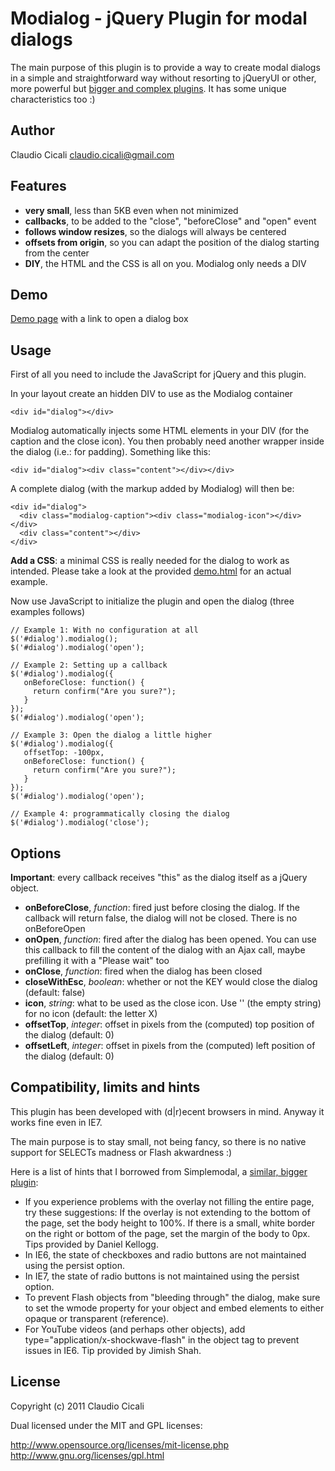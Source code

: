 
Modialog - jQuery Plugin for modal dialogs
=

The main purpose of this plugin is to provide a way to create modal dialogs in a simple and straightforward way without resorting to jQueryUI or other, more powerful but [bigger and complex plugins]. It has some unique characteristics too :)

Author
-

Claudio Cicali <claudio.cicali@gmail.com>

Features
-

- **very small**, less than 5KB even when not minimized
- **callbacks**, to be added to the "close", "beforeClose" and "open" event
- **follows window resizes**, so the dialogs will always be centered
- **offsets from origin**, so you can adapt the position of the dialog starting from the center
- **DIY**, the HTML and the CSS is all on you. Modialog only needs a DIV

Demo
-

[Demo page] with a link to open a dialog box

Usage
-

First of all you need to include the JavaScript for jQuery and this plugin.

In your layout create an hidden DIV to use as the Modialog container

    <div id="dialog"></div>

Modialog automatically injects some HTML elements in your DIV (for the caption and the close icon). You then probably need another wrapper inside the dialog (i.e.: for padding). Something like this:

    <div id="dialog"><div class="content"></div></div>

A complete dialog (with the markup added by Modialog) will then be:

    <div id="dialog">
      <div class="modialog-caption"><div class="modialog-icon"></div></div>
      <div class="content"></div>
    </div>

**Add a CSS**: a minimal CSS is really needed for the dialog to work as intended. Please take a look at the provided [demo.html] for an actual example.

Now use JavaScript to initialize the plugin and open the dialog (three examples follows)

    // Example 1: With no configuration at all
    $('#dialog').modialog();
    $('#dialog').modialog('open');

    // Example 2: Setting up a callback
    $('#dialog').modialog({
       onBeforeClose: function() {
         return confirm("Are you sure?");
       }
    });
    $('#dialog').modialog('open');

    // Example 3: Open the dialog a little higher
    $('#dialog').modialog({
       offsetTop: -100px,
       onBeforeClose: function() {
         return confirm("Are you sure?");
       }
    });
    $('#dialog').modialog('open');
    
    // Example 4: programmatically closing the dialog
    $('#dialog').modialog('close');
    
Options
-

**Important**: every callback receives "this" as the dialog itself as a jQuery object.

- **onBeforeClose**, *function*: fired just before closing the dialog. If the callback will return false, the dialog will not be closed. There is no onBeforeOpen
- **onOpen**, *function*: fired after the dialog has been opened. You can use this callback to fill the content of the dialog with an Ajax call, maybe prefilling it with a "Please wait" too
- **onClose**, *function*: fired when the dialog has been closed
- **closeWithEsc**, *boolean*: whether or not the KEY would close the dialog (default: false)
- **icon**, *string*: what to be used as the close icon. Use '' (the empty string) for no icon (default: the letter X)
- **offsetTop**, *integer*: offset in pixels from the (computed) top position of the dialog (default: 0)
- **offsetLeft**, *integer*: offset in pixels from the (computed) left position of the dialog (default: 0)

Compatibility, limits and hints
-

This plugin has been developed with (d|r)ecent browsers in mind. Anyway it works fine even in IE7.

The main purpose is to stay small, not being fancy, so there is no native support for SELECTs madness or Flash akwardness :) 

Here is a list of hints that I borrowed from Simplemodal, a [similar, bigger plugin]:

- If you experience problems with the overlay not filling the entire page, try these suggestions: If the overlay is not extending to the bottom of the page, set the body height to 100%. If there is a small, white border on the right or bottom of the page, set the margin of the body to 0px. Tips provided by Daniel Kellogg.
- In IE6, the state of checkboxes and radio buttons are not maintained using the persist option.
- In IE7, the state of radio buttons is not maintained using the persist option.
- To prevent Flash objects from "bleeding through" the dialog, make sure to set the wmode property for your object and embed elements to either opaque or transparent (reference).
- For YouTube videos (and perhaps other objects), add type="application/x-shockwave-flash" in the object tag to prevent issues in IE6. Tip provided by Jimish Shah.

License
-

Copyright (c) 2011 Claudio Cicali

Dual licensed under the MIT and GPL licenses:

  http://www.opensource.org/licenses/mit-license.php
  http://www.gnu.org/licenses/gpl.html
  
[demo.html]: http://claudioc.github.com/modialog/demo.html
[Demo page]: http://claudioc.github.com/modialog/demo.html
[similar, bigger plugin]: http://www.ericmmartin.com/projects/simplemodal/
[bigger and complex plugins]: https://itswadesh.wordpress.com/2011/04/13/15-jquery-popup-modal-dialog-plugins-and-tutorials/


